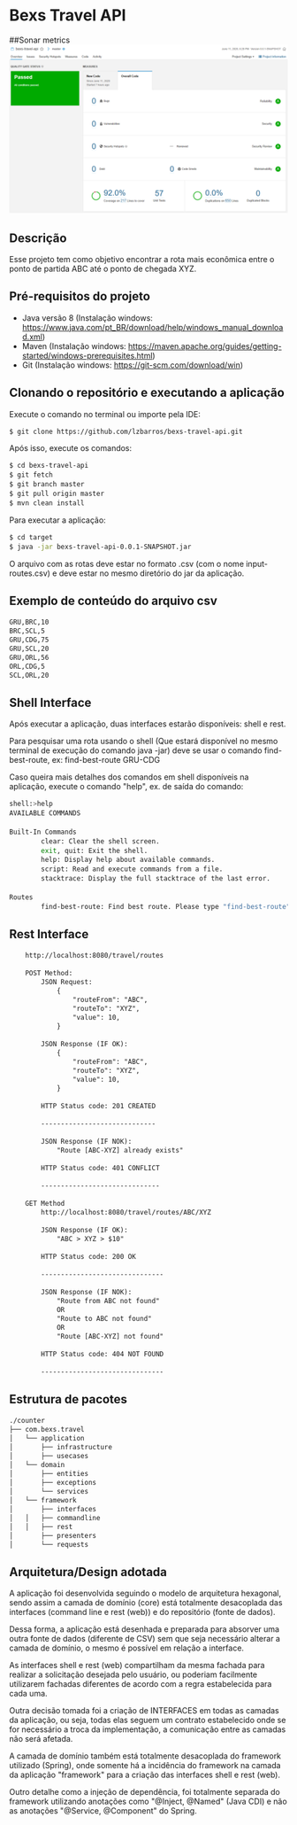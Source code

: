 # Bexs Travel API

##Sonar metrics
![Alt text](sonar-metrics.png?raw=true "Sonar")

## Descrição
Esse projeto tem como objetivo encontrar a rota mais econômica entre o ponto de partida ABC até o ponto de chegada XYZ.

## Pré-requisitos do projeto

- Java versão 8 (Instalação windows: https://www.java.com/pt_BR/download/help/windows_manual_download.xml)
- Maven (Instalação windows: https://maven.apache.org/guides/getting-started/windows-prerequisites.html)
- Git (Instalação windows: https://git-scm.com/download/win)

## Clonando o repositório e executando a aplicação

Execute o comando no terminal ou importe pela IDE:

```sh
$ git clone https://github.com/lzbarros/bexs-travel-api.git
```

Após isso, execute os comandos:

```sh
$ cd bexs-travel-api
$ git fetch
$ git branch master
$ git pull origin master
$ mvn clean install
```

Para executar a aplicação:

```sh
$ cd target
$ java -jar bexs-travel-api-0.0.1-SNAPSHOT.jar
```
O arquivo com as rotas deve estar no formato .csv (com o nome input-routes.csv) e deve estar no mesmo diretório do jar da aplicação.

## Exemplo de conteúdo do arquivo csv

```csv
GRU,BRC,10
BRC,SCL,5
GRU,CDG,75
GRU,SCL,20
GRU,ORL,56
ORL,CDG,5
SCL,ORL,20
```

## Shell Interface

Após executar a aplicação, duas interfaces estarão disponíveis: shell e rest.

Para pesquisar uma rota usando o shell (Que estará disponível no mesmo terminal de execução do comando java -jar) deve se usar o comando find-best-route, ex:
find-best-route GRU-CDG

Caso queira mais detalhes dos comandos em shell disponíveis na aplicação, execute o comando "help", ex. de saída do comando:

```sh
shell:>help
AVAILABLE COMMANDS

Built-In Commands
        clear: Clear the shell screen.
        exit, quit: Exit the shell.
        help: Display help about available commands.
        script: Read and execute commands from a file.
        stacktrace: Display the full stacktrace of the last error.

Routes
        find-best-route: Find best route. Please type "find-best-route" and "Route from"-"Route To" ex.: find-best-route ABC-XYZ
```

## Rest Interface 

```
	http://localhost:8080/travel/routes
	
	POST Method:
		JSON Request: 
			{
				"routeFrom": "ABC",
				"routeTo": "XYZ",
				"value": 10,
			}
		
		JSON Response (IF OK): 
			{
				"routeFrom": "ABC",
				"routeTo": "XYZ",
				"value": 10,
			}
			
		HTTP Status code: 201 CREATED
		
		-----------------------------
		
		JSON Response (IF NOK): 
			"Route [ABC-XYZ] already exists"		
			
		HTTP Status code: 401 CONFLICT		
		
		------------------------------
	
	GET Method
		http://localhost:8080/travel/routes/ABC/XYZ
		
		JSON Response (IF OK): 		
			"ABC > XYZ > $10"
		
		HTTP Status code: 200 OK
		
		-------------------------------
		
		JSON Response (IF NOK): 		
			"Route from ABC not found"
			OR
			"Route to ABC not found"
			OR
			"Route [ABC-XYZ] not found"
		
		HTTP Status code: 404 NOT FOUND			
		
		-------------------------------
```


## Estrutura de pacotes
```
./counter
├── com.bexs.travel
│   └── application
│       ├── infrastructure
│       ├── usecases
│   └── domain
│       ├── entities
│       ├── exceptions
│       └── services
│   └── framework
│       ├── interfaces
│	│   ├── commandline
│	│   ├── rest
│       ├── presenters
│       └── requests
```

## Arquitetura/Design adotada

A aplicação foi desenvolvida seguindo o modelo de arquitetura hexagonal, sendo assim a camada de domínio (core) está totalmente desacoplada 
das interfaces (command line e rest (web)) e do repositório (fonte de dados).

Dessa forma, a aplicação está desenhada e preparada para absorver uma outra fonte de dados (diferente de CSV) sem que seja necessário alterar a
camada de domínio, o mesmo é possível em relação a interface.

As interfaces shell e rest (web) compartilham da mesma fachada para realizar a solicitação desejada pelo usuário, ou poderiam facilmente utilizarem
fachadas diferentes de acordo com a regra estabelecida para cada uma.

Outra decisão tomada foi a criação de INTERFACES em todas as camadas da aplicação, ou seja, todas elas seguem um contrato estabelecido onde se for
necessário a troca da implementação, a comunicação entre as camadas não será afetada.

A camada de domínio também está totalmente desacoplada do framework utilizado (Spring), onde somente há a incidência do framework na camada 
da aplicação "framework" para a criação das interfaces shell e rest (web).

Outro detalhe como a injeção de dependência, foi totalmente separada do framework utilizando anotações como "@Inject, @Named" (Java CDI) e não as anotações
"@Service, @Component" do Spring.


